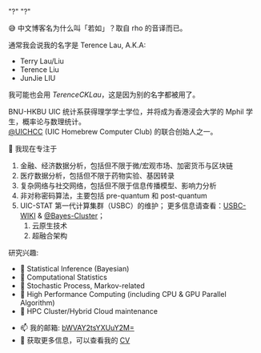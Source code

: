 "?"
"?"

😅 中文博客名为什么叫「若如」？取自 rho 的音译而已。

通常我会说我的名字是 Terence Lau, A.K.A:

- Terry Lau/Liu
- Terence Liu
- JunJie LIU

我可能也会用 *TerenceCKLau*，这是因为别的名字都被用了。

BNU-HKBU UIC 统计系获得理学学士学位，并将成为香港浸会大学的 Mphil 学生，概率论与数理统计。 <br>
[@UICHCC](https://uichcc.com) (UIC Homebrew Computer Club) 的联合创始人之一。 <br>

🔭  我现在专注于
   1. 金融、经济数据分析，包括但不限于微/宏观市场、加密货币与区块链
   2. 医疗数据分析，包括但不限于药物实验、基因转录
   3. 复杂网络与社交网络，包括但不限于信息传播模型、影响力分析
   4. 非对称密码算法，主要包括 pre-quantum 和 post-quantum 
   5. UIC-STAT 第一代计算集群（USBC）的维护； 更多信息请查看：[USBC-WIKI](https://yuque.com/usbc/usbc-wiki/) & [@Bayes-Cluster](https://github.com/Bayes-Cluster)；
      1. 云原生技术
      2. 超融合架构

研究兴趣:
* 🚩 Statistical Inference (Bayesian)
* 🚩 Computational Statistics
* 🚩 Stochastic Process, Markov-related
* 🚩 High Performance Computing (including CPU & GPU Parallel Algorithm)
* 🚩 HPC Cluster/Hybrid Cloud maintenance

- 📫 我的邮箱: [bWVAY2tsYXUuY2M=](mailto:bWVAY2tsYXUuY2M=)
- 📃 获取更多信息，可以查看我的 [CV](/doc/cv.pdf)
